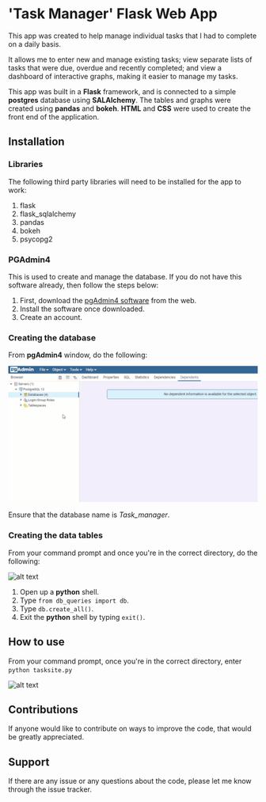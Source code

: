 # 'Task Manager' Flask Web App

This app was created to help manage individual tasks that I had to complete on a daily basis.

It allows me to enter new and manage existing tasks; view separate lists of tasks that were due, overdue and recently completed; and view a dashboard of interactive graphs, making it easier to manage my tasks.

This app was built in a **Flask** framework, and is connected to a simple **postgres** database using **SALAlchemy**. The tables and graphs were created using **pandas** and **bokeh**. **HTML** and **CSS** were used to create the front end of the application.

## Installation
### Libraries
The following third party libraries will need to be installed for the app to work:

1. flask
2. flask_sqlalchemy
3. pandas
4. bokeh
5. psycopg2

### PGAdmin4
This is used to create and manage the database. If you do not have this software already, then follow the steps below:

1. First, download the [pgAdmin4 software](https://www.pgadmin.org/download/) from the web.
2. Install the software once downloaded. 
3. Create an account. 

### Creating the database
From **pgAdmin4** window, do the following:

![alt text](https://github.com/SimonGraham86/task_organiser/blob/master/readme_files/my_gif1.gif)

Ensure that the database name is *Task_manager*.

### Creating the data tables
From your command prompt and once you're in the correct directory, do the following:

![alt text](https://github.com/SimonGraham86/task_organiser/blob/master/readme_files/my_gif2.gif)

1. Open up a **python** shell.
2. Type `from db_queries import db`.
3. Type `db.create_all()`.
4. Exit the **python** shell by typing `exit()`.

## How to use

From your command prompt, once you're in the correct directory, enter `python tasksite.py`

![alt text](https://github.com/SimonGraham86/task_organiser/blob/master/readme_files/my_gif3.gif)

## Contributions
If anyone would like to contribute on ways to improve the code, that would be greatly appreciated.

## Support
If there are any issue or any questions about the code, please let me know through the issue tracker.



